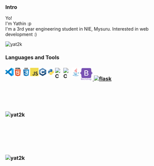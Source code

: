 <h3>Intro</h3>  
Yo! <br>
I'm Yathin :p<br>
I'm a 3rd year engineering student in NIE, Mysuru. Interested in web development :)

<p align="left"> <img src="https://komarev.com/ghpvc/?username=yat2k&label=Profile%20views&color=ff69b4&style=flat" alt="yat2k" /> </p>



<h3>Languages and Tools<h3>    
<img align="left" alt="Visual Studio Code" width="26px" src="https://raw.githubusercontent.com/github/explore/80688e429a7d4ef2fca1e82350fe8e3517d3494d/topics/visual-studio-code/visual-studio-code.png" style="max-width:100%;">
<img align="left" alt="HTML5" width="26px" src="https://raw.githubusercontent.com/github/explore/80688e429a7d4ef2fca1e82350fe8e3517d3494d/topics/html/html.png" style="max-width:100%;">
<img align="left" alt="CSS3" width="26px" src="https://raw.githubusercontent.com/github/explore/80688e429a7d4ef2fca1e82350fe8e3517d3494d/topics/css/css.png" style="max-width:100%;">
<img align="left" alt="JavaScript" width="26px" src="https://raw.githubusercontent.com/github/explore/80688e429a7d4ef2fca1e82350fe8e3517d3494d/topics/javascript/javascript.png" style="max-width:100%;">
<img align="left" alt="C++" width="26px" src="https://raw.githubusercontent.com/github/explore/80688e429a7d4ef2fca1e82350fe8e3517d3494d/topics/cpp/cpp.png" style="max-width:100%;">
<img align="left" alt="Python" width="26px" src="https://raw.githubusercontent.com/github/explore/80688e429a7d4ef2fca1e82350fe8e3517d3494d/topics/python/python.png" style="max-width:100%;">
<img align="left" alt="C" width="26px" src="https://logodix.com/logo/640491.png" style="max-width:100%;">
<img align="left" alt="C" width="26px" src="https://logodix.com/logo/840708.png" style="max-width:100%;">
<a href="https://www.java.com" target="_blank"> <img align="left" alt="C" width="26px" src="https://raw.githubusercontent.com/devicons/devicon/master/icons/java/java-original.svg" alt="java" style="max-width:100%;" /> </a>
<a href="https://getbootstrap.com" target="_blank" rel="noreferrer"> <img src="https://raw.githubusercontent.com/devicons/devicon/master/icons/bootstrap/bootstrap-plain-wordmark.svg" alt="bootstrap" width="40" height="40"/> </a> <a href="https://flask.palletsprojects.com/" target="_blank" rel="noreferrer"> <img src="https://www.vectorlogo.zone/logos/pocoo_flask/pocoo_flask-icon.svg" alt="flask" width="40" height="40"/> </a> </p><br><br><br>
  
  
  
  


<p><img align="left" src="https://github-readme-stats.vercel.app/api/top-langs?username=yat2k&show_icons=true&locale=en&layout=compact" alt="yat2k" /></p><br><br><br><br><br><br>


<p><img align="left" src="https://github-readme-streak-stats.herokuapp.com/?user=yat2k&" alt="yat2k" /></p>

